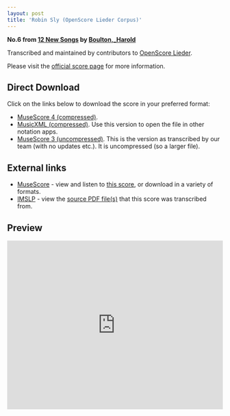 ```yaml
---
layout: post
title: 'Robin Sly (OpenScore Lieder Corpus)'
---
```


__No.6 from [12 New Songs](https://fourscoreandmore.org/openscore/lieder/Boulton,_Harold/12_New_Songs/) by [Boulton,_Harold](https://fourscoreandmore.org/openscore/lieder/Boulton,_Harold)__

Transcribed and maintained by contributors to [OpenScore Lieder].

Please visit the [official score page] for more information.

[official score page]: https://musescore.com/openscore-lieder-corpus/scores/6405594
[OpenScore Lieder]: https://musescore.com/openscore-lieder-corpus

## Direct Download

Click on the links below to download the score in your preferred format:
- [MuseScore 4 (compressed)](https://github.com/openscore/lieder/blob/main/scores/Boulton,_Harold/12_New_Songs/06_Robin_Sly/lc6405594.mscz?raw=true).
- [MusicXML (compressed)](https://github.com/openscore/lieder/blob/main/scores/Boulton,_Harold/12_New_Songs/06_Robin_Sly/lc6405594.mxl?raw=true). Use this version to open the file in other notation apps.
- [MuseScore 3 (uncompressed)](https://github.com/openscore/lieder/blob/main/scores/Boulton,_Harold/12_New_Songs/06_Robin_Sly/lc6405594.mscx?raw=true). This is the version as transcribed by our team (with no updates etc.). It is uncompressed (so a larger file).

## External links

- [MuseScore] - view and listen to [this score][MuseScore], or download in a variety of formats.
- [IMSLP] - view the [source PDF file(s)][IMSLP] that this score was transcribed from.

[MuseScore]: https://musescore.com/score/6405594
[IMSLP]: https://imslp.org/wiki/Special:ReverseLookup/285334

## Preview

<iframe width="100%" height="394" src="https://musescore.com/openscore-lieder-corpus/scores/6405594/embed" frameborder="0" allowfullscreen allow="autoplay; fullscreen"></iframe>
